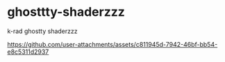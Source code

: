 # ghosttty-shaderzzz
k-rad ghostty shaderzzz

https://github.com/user-attachments/assets/c811945d-7942-46bf-bb54-e8c5311d2937
